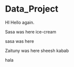 # Data_Project
HI
Hello again.

Sasa was here ice-cream

sasa was here

Zaituny was here sheesh kabab

hala